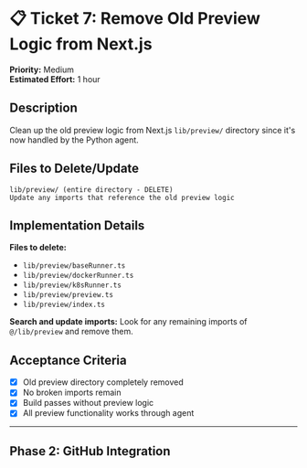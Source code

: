 # 📋 Ticket 7: Remove Old Preview Logic from Next.js

**Priority:** Medium  
**Estimated Effort:** 1 hour

## Description

Clean up the old preview logic from Next.js `lib/preview/` directory since it's now handled by the Python agent.

## Files to Delete/Update

```
lib/preview/ (entire directory - DELETE)
Update any imports that reference the old preview logic
```

## Implementation Details

**Files to delete:**

- `lib/preview/baseRunner.ts`
- `lib/preview/dockerRunner.ts`
- `lib/preview/k8sRunner.ts`
- `lib/preview/preview.ts`
- `lib/preview/index.ts`

**Search and update imports:** Look for any remaining imports of `@/lib/preview` and remove them.

## Acceptance Criteria

- [x] Old preview directory completely removed
- [x] No broken imports remain
- [x] Build passes without preview logic
- [x] All preview functionality works through agent

---

## Phase 2: GitHub Integration
